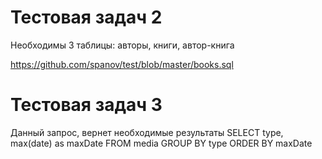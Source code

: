 # Тестовая задач 2

Необходимы 3 таблицы: авторы, книги, автор-книга

https://github.com/spanov/test/blob/master/books.sql


# Тестовая задач 3

Данный запрос, вернет необходимые результаты
SELECT type, max(date) as maxDate FROM media GROUP BY type ORDER BY maxDate

